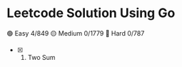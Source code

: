 # Leetcode Solution Using Go

:green_circle: Easy 4/849
:yellow_circle: Medium 0/1779
:red_circle: Hard 0/787

- [x] 1. Two Sum

